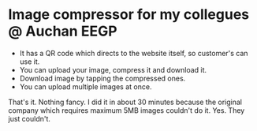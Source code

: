 # Image compressor for my collegues @ Auchan EEGP

- It has a QR code which directs to the website itself, so customer's can use it.
- You can upload your image, compress it and download it.
- Download image by tapping the compressed ones.
- You can upload multiple images at once.

That's it. Nothing fancy. I did it in about 30 minutes because the original company which requires maximum 5MB images couldn't do it. Yes. They just couldn't.
